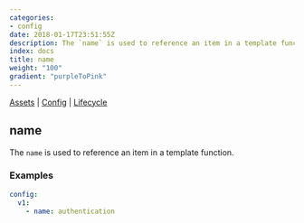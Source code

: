 ```yaml
---
categories:
- config
date: 2018-01-17T23:51:55Z
description: The `name` is used to reference an item in a template function.
index: docs
title: name
weight: "100"
gradient: "purpleToPink"
---
```


[Assets](/api/ship-assets/assets) | [Config](/api/ship-config/config) | [Lifecycle](/api/ship-lifecycle/lifecycle)

## name

The `name` is used to reference an item in a template function.




### Examples

```yaml
config:
  v1:
    - name: authentication
```
